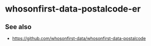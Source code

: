 # whosonfirst-data-postalcode-er

## See also

* https://github.com/whosonfirst-data/whosonfirst-data-postalcode
